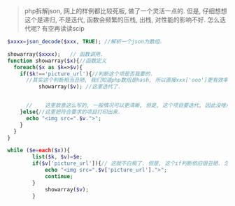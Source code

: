 > php拆解json, 网上的样例都比较死板, 做了一个灵活一点的. 但是, 仔细想想这个是递归, 不是迭代, 函数会频繁的压栈, 出栈, 对性能的影响不好. 怎么迭代呢? 有空再读读scip

```php
$xxxx=json_decode($xxx, TRUE); //解析一个json为数组.

showarray($xxxx);	// 函数调用.
function showarray($x){//函数定义
  foreach($x as $k=>$v){
    if($k!=='picture_url'){//判断这个项是否我要的.
      //其实这个判断相当丑陋, 我们知道php数组是hash, 所以直接xxx['ooo']更有效率, 不过那种情况如何操作数组的指针继续到下一个项目呢.
          showarray($v); //这里迭代了.


      //	这里故意这么写的, 一般情况可以更清晰, 但是, 这个项目要迭代, 因此没啥用, 不过如果改成递归就有用了吧?
    }else{//这里把符合要求的项目打印出来.			
      echo "<img src=".$v.">";
    }
  }		
}
```

```php
while ($e=each($x)){
		list($k, $v)=$e;
		if($v['picture_url']){// 这就不白痴了. 但是, 这个if判断依旧很丑陋. 怎么去掉呢?
			echo "<img src=".$v['picture_url'].">";
			continue;
		}
	 		showarray($v);
		}
```

